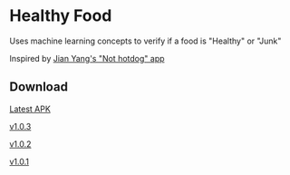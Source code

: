 # Healthy Food
Uses machine learning concepts to verify if a food is "Healthy" or "Junk"

Inspired by [Jian Yang's "Not hotdog" app](https://www.youtube.com/watch?v=ACmydtFDTGs)

## Download
[Latest APK](https://github.com/danielfsousa/healthy-food/releases/latest)

[v1.0.3](https://github.com/danielfsousa/healthy-food/releases/download/v1.0.3/healthy-food-v1.0.3.apk)

[v1.0.2](https://github.com/danielfsousa/healthy-food/releases/download/v1.0.2/healthy-food-v1.0.2.apk)

[v1.0.1](https://github.com/danielfsousa/healthy-food/releases/download/v1.0.1/healthy-food-v1.0.1.apk)
